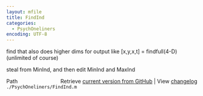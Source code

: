```yaml
---
layout: mfile
title: FindInd
categories:
  - PsychOneliners
encoding: UTF-8
---
```


find that also does higher dims for output like [x,y,x,t] = findfull(4-D)
(unlimited of course)

steal from MinInd, and then edit MinInd and MaxInd


<div class="code_header" style="text-align:right;">
  <span style="float:left;">Path&nbsp;&nbsp;</span> <span class="counter">Retrieve <a href=
  "https://raw.github.com/Psychtoolbox-3/Psychtoolbox-3/beta/./PsychOneliners/FindInd.m">current version from GitHub</a> | View <a href=
  "https://github.com/Psychtoolbox-3/Psychtoolbox-3/commits/beta/./PsychOneliners/FindInd.m">changelog</a></span>
</div>
<div class="code">
  <code>./PsychOneliners/FindInd.m</code>
</div>
